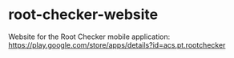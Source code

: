 # root-checker-website
Website for the Root Checker mobile application: https://play.google.com/store/apps/details?id=acs.pt.rootchecker
